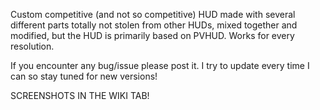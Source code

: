 Custom competitive (and not so competitive) HUD made with several different parts totally not stolen from other HUDs, mixed together and modified, but the HUD is primarily based on PVHUD. Works for every resolution.

If you encounter any bug/issue please post it. I try to update every time I can so stay tuned for new versions!

SCREENSHOTS IN THE WIKI TAB!